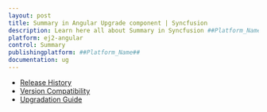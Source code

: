 ```yaml
---
layout: post
title: Summary in Angular Upgrade component | Syncfusion
description: Learn here all about Summary in Syncfusion ##Platform_Name## Upgrade component of Syncfusion Essential JS 2 and more.
platform: ej2-angular
control: Summary 
publishingplatform: ##Platform_Name##
documentation: ug
---
```


* [Release History](upgrade/release-history.md)
* [Version Compatibility](upgrade/version-compatibility.md)
* [Upgradation Guide](upgrade/upgrading-syncfusion.md)